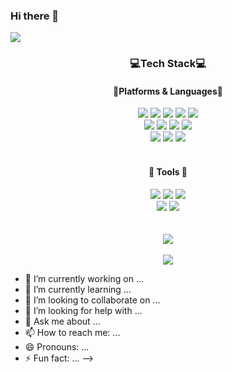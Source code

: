 ### Hi there 👋
<head>
<img src="https://capsule-render.vercel.app/api?type=waving&color=gradient&height=250&section=header&text=HyeonMin%20GitHub&fontSize=70" />
  
</head>


<body>
  <div align="center">
    <h3>💻Tech Stack💻</h3>
    <h4>🎉Platforms & Languages🎉</h4>
  </div>
  
  <div align="center">
    <img src="https://img.shields.io/badge/React-61DAFB?style=flat&logo=react&logoColor=white"/>
    <img src="https://img.shields.io/badge/HTML5-red?style=flat&logo=HTML5&logoColor=white"/>
    <img src="https://img.shields.io/badge/Java-blue?style=flat&logo=Conda-Forge&logoColor=white"/>
    <img src="https://img.shields.io/badge/CSS3-1572B6?style=flat&logo=CSS3&logoColor=white" />
    <img src="https://img.shields.io/badge/JavaScript-yellow?style=flat&logo=JavaScript&logoColor=white"/>
     <br>
    <img src="https://img.shields.io/badge/Spring-6DB33F?style=flat&logo=Spring&logoColor=white"/>
    <img src="https://img.shields.io/badge/SpringBoot-6DB33F?style=flat&logo=SpringBoot&logoColor=white"/>
    <img src="https://img.shields.io/badge/Oracle%20SQL-F80000?style=flat&logo=Oracle&logoColor=white"/>
    <img src="https://img.shields.io/badge/Mybatis-000000?style=flat&logo=Fluentd&logoColor=white"/>
    <br>
    <img src="https://img.shields.io/badge/MySQL-4479A1?style=flat&logo=MySQL&logoColor=white"/>
    <img src="https://img.shields.io/badge/JavaScript-yellow?style=flat&logo=JavaScript&logoColor=white"/>
    <img src="https://img.shields.io/badge/Kotlin-7F52FF?style=flat&logo=kotlin&logoColor=white"/>
  </div>

  <br>
  <div align="center">
    <h4>🔧 Tools 🔧</h4>
  </div>

  <div align="center">
    <img src="https://img.shields.io/badge/Eclipse%20IDE-2C2255?style=flat&logo=EclipseIDE&logoColor=white" />
	  <img src="https://img.shields.io/badge/Visual%20Studio%20Code-007ACC?style=flat&logo=VisualStudioCode&logoColor=white" />
    <img src="https://img.shields.io/badge/Tomcat-F8DC75?style=flat&logo=ApacheTomcat&logoColor=white" />
    <br>
    <img src="https://img.shields.io/badge/GitHub-181717?style=flat&logo=GitHub&logoColor=white" />
    <img src="https://img.shields.io/badge/Android Studio-3DDC84?style=flat&logo=androidstudio&logoColor=white" />
  </div>
  <br>
  <div align="center">
    <br>
    <img src="https://github-readme-stats.vercel.app/api/top-langs/?username=CheonHyeonMin&layout=compact"><br><br>
    <img src="https://github-readme-stats.vercel.app/api?username=CheonHyeonMin&show_icons=true">

  </div>

 

- 🔭 I’m currently working on ...
- 🌱 I’m currently learning ...
- 👯 I’m looking to collaborate on ...
- 🤔 I’m looking for help with ...
- 💬 Ask me about ...
- 📫 How to reach me: ...
- 😄 Pronouns: ...
- ⚡ Fun fact: ...
-->
